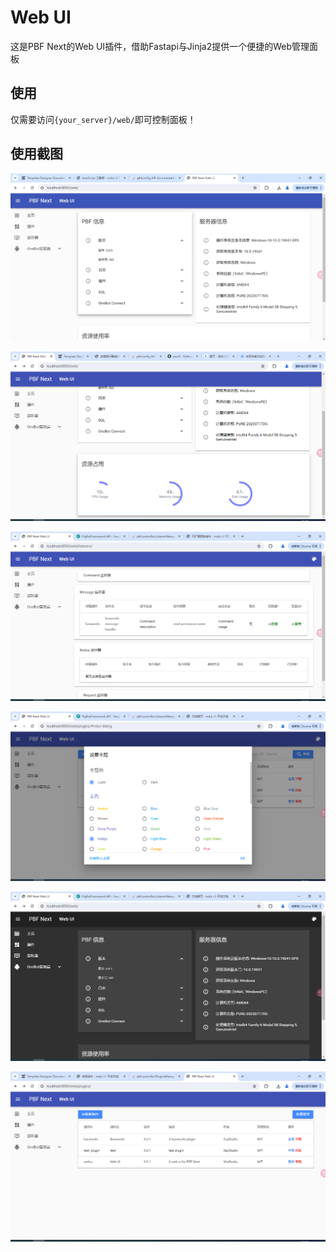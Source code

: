 # Web UI
这是PBF Next的Web UI插件，借助Fastapi与Jinja2提供一个便捷的Web管理面板

## 使用
仅需要访问`{your_server}/web/`即可控制面板！

## 使用截图
![alt text](images/image.png)

![alt text](images/31b1642561999236fc3048b562787f70.png)

![alt text](images/b5d07de5271c4be742714935e1570d41.png)

![alt text](images/2718679c55f43c28d68908a3970ea643.png)

![alt text](images/f91d2a47a9bd01655985dfecee728ce7.png)

![alt text](images/12774bff8eaf592e311c3bcd810cde59.png)
